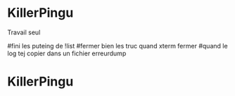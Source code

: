 # KillerPingu
Travail seul

#fini les puteing de !list
#fermer bien les truc quand xterm fermer
#quand le log tej copier dans un fichier erreurdump
# KillerPingu
